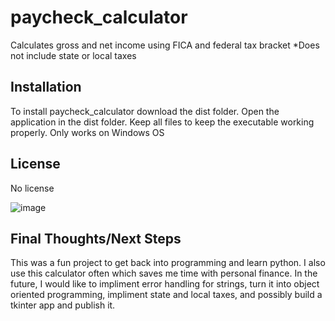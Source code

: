 # paycheck_calculator

Calculates gross and net income using FICA and federal tax bracket
*Does not include state or local taxes

## Installation

To install paycheck_calculator download the dist folder. Open the application in the dist folder.
Keep all files to keep the executable working properly. Only works on Windows OS

## License

No license


![image](https://github.com/nicholaswhitman/paycheck_calculator/assets/145265217/8ea084a6-5ab3-49f4-a195-12415e564055)


## Final Thoughts/Next Steps

This was a fun project to get back into programming and learn python. I also use this calculator often which saves me time with personal finance. 
In the future, I would like to impliment error handling for strings, turn it into object oriented programming, impliment state and local taxes,
and possibly build a tkinter app and publish it. 
